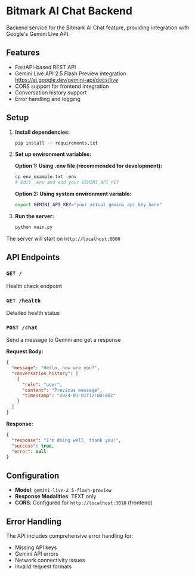 # Bitmark AI Chat Backend

Backend service for the Bitmark AI Chat feature, providing integration with Google's Gemini Live API.

## Features

- FastAPI-based REST API
- Gemini Live API 2.5 Flash Preview integration
    https://ai.google.dev/gemini-api/docs/live
- CORS support for frontend integration
- Conversation history support
- Error handling and logging

## Setup

1. **Install dependencies:**
   ```bash
   pip install -r requirements.txt
   ```

2. **Set up environment variables:**
   
   **Option 1: Using .env file (recommended for development):**
   ```bash
   cp env_example.txt .env
   # Edit .env and add your GEMINI_API_KEY
   ```
   
   **Option 2: Using system environment variable:**
   ```bash
   export GEMINI_API_KEY="your_actual_gemini_api_key_here"
   ```

3. **Run the server:**
   ```bash
   python main.py
   ```

The server will start on `http://localhost:8000`

## API Endpoints

### `GET /`
Health check endpoint

### `GET /health`
Detailed health status

### `POST /chat`
Send a message to Gemini and get a response

**Request Body:**
```json
{
  "message": "Hello, how are you?",
  "conversation_history": [
    {
      "role": "user",
      "content": "Previous message",
      "timestamp": "2024-01-01T12:00:00Z"
    }
  ]
}
```

**Response:**
```json
{
  "response": "I'm doing well, thank you!",
  "success": true,
  "error": null
}
```

## Configuration

- **Model**: `gemini-live-2.5-flash-preview`
- **Response Modalities**: TEXT only
- **CORS**: Configured for `http://localhost:3010` (frontend)

## Error Handling

The API includes comprehensive error handling for:
- Missing API keys
- Gemini API errors
- Network connectivity issues
- Invalid request formats
